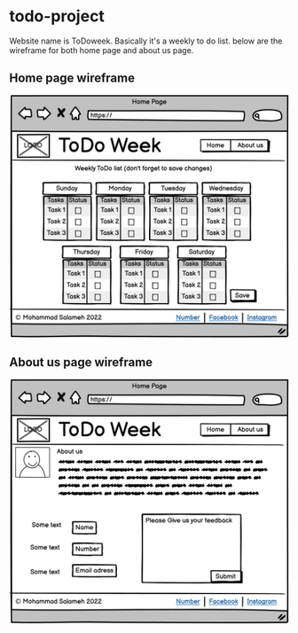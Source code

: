 # todo-project
Website name is ToDoweek. Basically it's a weekly to do list.
below are the wireframe for both home page and about us page.

## Home page wireframe
![](./assets/Home.png)

## About us page wireframe
![](./assets/About-us.png)
